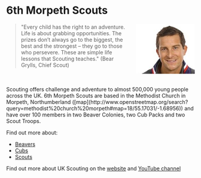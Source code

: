 # 6th Morpeth Scouts

<div style="float:right; padding-left:5%;"><img src="images/bear-grylls.jpeg" alt="Bear Grylls"></div>
<blockquote>"Every child has the right to an adventure. Life is about grabbing opportunities. The prizes don’t always go to the biggest, the best and the strongest – they go to those who persevere. These are simple life lessons that Scouting teaches." (Bear Grylls, Chief Scout)</blockquote>
<br><br>
Scouting offers challenge and adventure to almost 500,000 young people across the UK. 6th Morpeth Scouts are based in the Methodist Church in Morpeth, Northumberland ([map](http://www.openstreetmap.org/search?query=methodist%20church%20morpeth#map=18/55.17031/-1.68956)) and have over 100 members in two Beaver Colonies, two Cub Packs and two Scout Troops.

Find out more about: 

* [Beavers](/beavers)
* [Cubs](/cubs)
* [Scouts](/scouts)

Find out more about UK Scouting on the [website](http://scouts.org.uk) and [YouTube channel](https://www.youtube.com/user/UKScoutAssociation)



